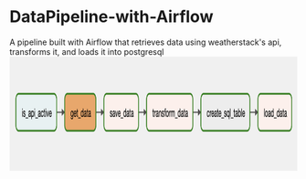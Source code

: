 # DataPipeline-with-Airflow
A pipeline built with Airflow that retrieves data using weatherstack's api, transforms it, and loads it into postgresql
<img src="api_to_db.png" width=700 height=200>
